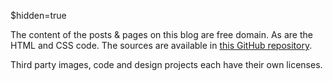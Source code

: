 $hidden=true

The content of the posts & pages on this blog are free domain. As are the HTML and CSS code. The sources are available in [this GitHub repository](https://github.com/Fizzadar/pointlessramblings.com).

Third party images, code and design projects each have their own licenses.
